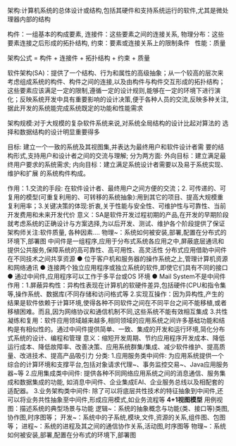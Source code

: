 架构:计算机系统的总体设计或结构,包括其硬件和⽀持系统运行的软件,尤其是微处理器内部的结构

构件：一组基本的构成要素, 连接件：这些要素之间的连接关系, 物理分布：这些要素连接之后形成的拓扑结构, 约束：要素或连接关系上的限制条件   性能：质量

架构公式 = 构件 + 连接件 + 拓扑结构 + 约束 + 质量

软件架构(SA)：提供了一个结构、行为和属性的高级抽象；从一个较高的层次来考虑组成系统的构件、构件之间的连接,以及由构件与构件交互形成的拓扑结构；这些要素应该满⾜一定的限制,遵循一定的设计规则,能够在一定的环境下进行演化；反映系统开发中具有重要影响的设计决策,便于各种⼈员的交流,反映多种关注,据此开发的系统能完成系统既定的功能和性能需求

架构规模:对于大规模的复杂软件系统来说,对系统全局结构的设计⽐起对算法的 选择和数据结构的设计明显重要得多

目标: 建⽴一个一致的系统及其视图集,并表达为最终用户和软件设计者需 要的结构形式,支持用户和设计者之间的交流与理解; 分为两方面: 外向目标：建立满足最终用户要求的系统需求; 内向目标：建立满足系统设计者需要以及易于系统实现、维护和扩展 的系统构件构成。

作用：1.交流的手段: 在软件设计者、最终用户之间方便的交流；2. 可传递的、可复用的模型(可重复利用的、可转移的系统抽象):用到其它的项目、提高大规模重复利用率；3.关键决策的体现:折衷,关于性能与安全性、可维护性与可靠性、当前开发费用和未来开发代价 意义：SA是软件开发过程初期的产品,在开发的早期阶段就考虑系统的正确设计与方案选择,为以后开发、测试、维护各个阶段提供了保证
架构师关注:软件质量, 各种因素….
物理~：系统如何被安装,部署,配置在分布式的环境下,部署图
中间件是一组程序,应用于分布式系统各应用之中,屏蔽底层通讯和提供公共服务,保障系统的高可靠性、高可用性、高灵活性
分布式应用借助中间件在不同技术之间共享资源 ● 位于客户机和服务器的操作系统之上,管理计算机资源和网络通讯 ● 连接两个独立应用程序或独立系统的软件,即使它们具有不同的接口 ● 通过中间件,应用程序可以工作于多平台或OS 环境 ● Mail System不是中间件
作用：1.屏蔽异构性：异构性表现在计算机的软硬件差异,包括硬件(CPU和指令集等,操作系统、数据库(不同存储和访问格式等
2.实现互操作：因为异构性,产生的结果是软件依赖于计算环境,使得各种不同软件之间在不同平台之间不能移植,或者移植困难。而且,因为网络协议和通信机制不同,这些系统不能有效相互集成
3.共性凝练和复用：软件应用领域越来越多,相同领域的应用系统之间许多基础功能和结构是有相似性的。通过中间件提供简单、一致、集成的开发和运行环境,简化分布式系统的设计、编程和管理
意义：缩短开发周期、节约应用程序开发成本、降低运行成本、降低故障率、改善决策、应用系统群集/集成、减少软件维护、提高质量、改进技术、提高产品吸引力
分类: 1.应用服务类中间件: 为应用系统提供一个综合的计算环境和支撑平台,包括对象请求代理~、事务监控交易~、Java应用服务器~等
2.应用集成类中间件: 提供各种不同网络应用系统之间的消息通信、服务集成和数据集成的功能, 如消息中间件、企业集成EAI、企业服务总线以及相配套的适配器。
3.业务架构类中间件: 除了可以将底层共性技术的特征抽象到中间件,还可以将业务共性抽象至中间件,形成应用模式,如业务流程等
**4+1视图模型** 用例视图：描述系统的典型场景与功能
逻辑~：系统的抽象概念与功能(类、接口等)类图,协作图,时序图等；
开发~：系统中的子系统,模块,文件,资源的关系,组件图、包图等；
进程~：系统的进程及其之间的通信协作关系,活动图,时序图等
物理~：系统如何被安装,部署,配置在分布式的环境下,部署图
